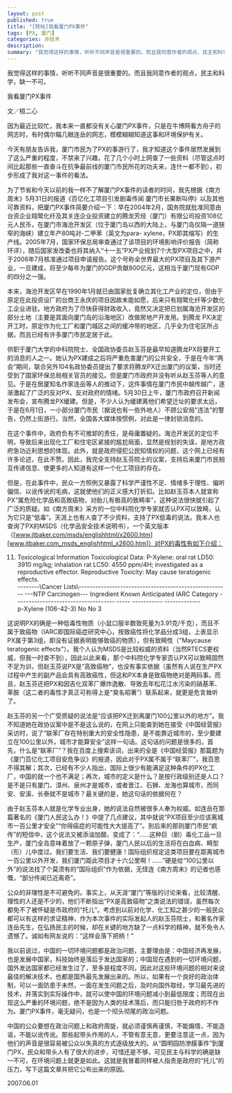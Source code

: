 ```yaml
---
layout: post
published: true
title: "[转帖]我看厦门PX事件"
tags: [PX, 厦门]
categories: 非技术    
description: 
summary: "我觉得这样的事情，听听不同声音是很重要的。而且我同意作者的观点，民主和科学，缺一不可。 我看厦门PX事件 文／桓二心 因为最近比较忙，我本来一直都没有关心厦门PX事件，只是在牛博网看方舟子的网志时，有时偶尔瞄几眼连岳的网志，模模糊糊知道这事"
---
```

我觉得这样的事情，听听不同声音是很重要的。而且我同意作者的观点，民主和科学，缺一不可。  
  
  
我看厦门PX事件  
  
文／桓二心  
  
因为最近比较忙，我本来一直都没有关心厦门PX事件，只是在牛博网看方舟子的网志时，有时偶尔瞄几眼连岳的网志，模模糊糊知道这事和环境保护有关。  
  
今天有朋友告诉我，厦门市民为了PX的事游行了，我才知道这个事件居然发展到了这么严重的程度，不禁来了兴趣，花了几个小时上网查了一些资料（尽管这点时间比起那些一直奋斗在抗争最前线的厦门市民所花的功夫来，连什一都不到），初步形成了我对这一事件的看法。  
  
为了节省和今天以前的我一样不了解厦门PX事件的读者的时间，我先根据《南方周末》5月31日的报道《百亿化工项目引发剧毒传闻 厦门市长果断叫停》以及其他可靠资料，把厦门PX事件简要介绍一下：早在2004年2月，国务院就批准同意由台资企业翔鹭化纤及其关连企业投资建立的腾龙芳烃（厦门）有限公司投资108亿元人民币，在厦门市海沧开发区（位于厦门岛以西的大陆上，与厦门岛仅隔一道狭窄的海峡）建立年产80吨对-二甲苯（英文为para- xylene，PX即其缩写）的生产线。2005年7月，国家环保总局审查通过了该项目的环境影响评价报告（简称环评），随后国家发改委也将其纳入“十一五”PX产业规划7个大型PX项目之中，并于2006年7月核准通过项目申请报告。这个号称全世界最大的PX项目及其下游产业，一旦建成，将至少每年为厦门的GDP贡献800亿元，这相当于厦门现有GDP的四分之一强。  
  
本来，海沧开发区早在1990年1月就已由国家批复确立其化工产业的定位，但由于原定在此投资设厂的台商王永庆的项目因故未能如愿，后来只有翔鹭化纤等少数化工企业进驻。地方政府为了尽快获得财政收入，竟然又决定把已划属海沧开发区的部分土地（主要是其面向厦门岛的沿海地区）改做房地产开发用。到腾龙 PX决定开工时，原定作为化工厂和厦门城区之间的缓冲带的地区，几乎全为住宅区所占据，而且已经有许多厦门市民定居于此。  
  
供职于厦门大学的中科院院士、全国政协委员赵玉芬是最早知道腾龙PX将要开工的消息的人之一。她认为PX建成之后将严重危害厦门的公共安全，于是在今年“两会”期间，联合另外104名政协委员提出了要求将腾龙PX迁出厦门的议案，当时还受到了国家环保总局相关官员的接见。但是厦门市政府并没有听从赵玉芬等人的意见。于是在居厦知名作家连岳等人的推动下，这件事情在厦门市民中越传越广，逐渐激起了广泛的反对PX、反对政府的情绪。5月30日上午，厦门市政府召开新闻发布会，宣布腾龙PX缓建。但是，不少人认为缓建离他们希望迁址的要求太远，于是在6月1日，一小部分厦门市民（据说也有一些外地人）不顾公安局“违法”的警告，仍然上街游行。当然，全国各大媒体按惯例，对此是一律封锁消息的。  
  
在这个事件中，政府负有不可推卸的责任，是毋庸置疑的。海沧开发区的定位不明，导致后来出现化工厂和住宅区紧接的尴尬局面，显然是规划的失误，是地方政府急功近利思想的体现。此外，就是政府侵犯公民知情权的问题，这个网上已经有许多论述，在此不赘。因此，我完全支持赵玉芬院士的议案，支持后来厦门市民相互传递信息、使更多的人知道有这样一个化工项目的存在。  
  
但是，在此事件中，民众一方照例又暴露了科学严谨性不足、情绪多于理性、偏听偏信、以讹传讹的毛病，这就使他们的正义感大打折扣。比如赵玉芬本人就宣称PX“属危险化学品和高致癌物，对胎儿有极高的致畸率”，这种说法很快就引起了广泛的质疑。如《南方周末》采方的一位中科院化学专家就否认PX可以致畸，认为它只是“低毒”。天涯上也有人查了不少资料，支持了PX低毒的说法。我本人也查询了PX的MSDS（化学品安全技术说明书），一个英文版本（[www.jtbaker.com/msds/englishhtml/x2600.htm][www.jtbaker.com_msds_englishhtml_x2600.htm]）对PX的毒性有如下介绍：  
  
11. Toxicological Information Toxicological Data: P-Xylene: oral rat LD50: 3910 mg/kg; inhalation rat LC50: 4550 ppm/4H; investigated as a reproductive effector. Reproductive Toxicity: May cause teratogenic effects.  
\--------\\Cancer Lists\\------------------------------------------------------ ---NTP Carcinogen--- Ingredient Known Anticipated IARC Category ------------------------------------ ----- ----------- -------------  
p-Xylene (106-42-3) No No 3  
  
这说明PX的确是一种低毒性物质（小鼠口服半数致死量为3.91克/千克），而且不属于致癌物（IARC即国际癌症研究中心，按致癌性将化学品分成3组，上表显示PX属于第3组，即没有证据表明能够致癌的物质），但有致畸性（"Maycause teratogenic effects"）。我个人认为MSDS是比较权威的资料（当然RTECS更权威，但我一时查不到），因此以此来看，那个中科院化学专家否认PX可以致畸固然不足为训，但赵玉芬说PX是“高致癌物”，也没有事实依据（虽然有人说在生产PX过程中产生的副产品会具有高致癌性，但这和PX本身是致癌物绝对是两码事。而且，赵玉芬还把PX和因吉化双苯厂爆炸逸散、导致去年松花江水污染的硝基苯、苯胺（这二者的毒性才真正可称得上是“臭名昭著”）联系起来，就更是危言耸听了。  
  
赵玉芬的另一个广受质疑的说法是“应该把PX迁到离厦门100公里以外的地方”。我不知道她在政协议案中是不是这么说的，在网上只能查到她在接受《中国经营报》采访时，说了“联苯厂存在特别重大的安全性隐患，是不能靠近城市的，至少要建立在100公里以外，城市才能算安全”这样一句话。这句话的问题是很多的。首先，什么是“联苯厂”？我在百度上搜索该词，出来的全是《中国经营报》那篇题为《厦门百亿化工项目安危争议》的报道，因此对于PX属不属于“联苯厂”，我百思不得其解；其次，已经有不少人指出，国际上很少有能满足这种条件的PX化工厂，中国的就一个也不满足；再次，城市的定义是什么？是按行政级别还是人口？是不是只有厦门、漳州、泉州才是城市，或者晋江、石狮、龙海也算城市，而同安、安溪、长泰就不是城市？最关键的是，她这句话的依据何在？  
  
由于赵玉芬本人就是化学专业出身，她的说法自然被很多人奉为权威。如连岳在那篇著名的《厦门人民这么办！》中提了几点建议，其中就说“PX项目至少应该离城市一百公里才安全”“你得癌症的可能性大大提高了”。到后来的那则厦门市民“疯传”的短信中，这个说法又被添油加醋，变成了：“……这种巨（剧）毒化工品一旦生产，厦门全岛意味着放了一颗原子弹，厦门人民以后的生活将在白血病、畸型（形）儿中度过。我们要生活、我们要健康！国际组织规定这类项目要在距离城市一百公里以外开发，我们厦门距此项目才十六公里啊！……”硬是给“100公里以外”的说法找了个莫须有的“国际组织”作为依据，无怪连《南方周末》的记者也感慨，“部分传闻已近离奇”。  
  
公众的非理性是不可避免的。事实上，从天涯“厦门”等版的讨论来看，比较清醒、理性的人还是不少的，他们不断指出“PX是高致癌物”之类说法的错误，虽然每次都免不了被怀疑是市政府的“托儿”。考虑到以前对化学、化工知之甚少的一般民众都可以有这样的求证精神，作为本次事件的实际发起人的赵玉芬院士，和著名作家连岳先生，在弘扬民主的时候，却在关键的地方缺了一点科学的精神，就不免令人遗憾了。诚如有网友说的：“这样会落下把柄！”  
  
我以前说过，中国的一切环境问题都是政治问题，主要理由是：中国经济再发展，也是发展中国家，科技始终是落后于发达国家的；中国现在遇到的一切环境问题，国外发达国家都已经发生过了，至多是程度不同，因此对这些环境问题的相对来说最佳的解决技术，也都是国外最先发展出来的。所以，如果有一个良好的政治体制，可以一面防患于未然，一面在发生问题之后，及时向国外取经，学习最先进的技术，并落实到实际操作中，就可以使中国的环境问题减小到最低限度；而现在出现这么严重的环境问题，绝不是因为人类的技术落后，而只能归咎于政府的不作为。厦门PX事件，毫无疑问，也是一个彻头彻尾的政治问题。  
  
中国的公众要想在政治问题上和政府周旋，就必须谨慎再谨慎，不能煽情，不能造谣，不能以讹传讹。那些起带头作用的人，不管有意无意，更要注意这一点，因为他们的声音是很容易被公众以失真的方式逐级放大的。从“圆明园防渗膜事件”到厦门PX，民众和带头人有了很大的进步，可惜还是不够，可见民主与科学的确是缺一不可，在环境问题上就更是如此。这就是我冒着同样被人指责是政府的“托儿”的压力，写下这篇文章并把它公布出来的原因。  
  
2007.06.01


[www.jtbaker.com_msds_englishhtml_x2600.htm]: http://www.jtbaker.com/msds/englishhtml/x2600.htm